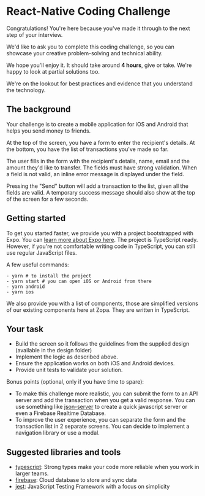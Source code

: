 # React-Native Coding Challenge

Congratulations! You're here because you've made it through to the next step of your interview.

We'd like to ask you to complete this coding challenge, so you can showcase your creative problem-solving and technical ability.

We hope you'll enjoy it. It should take around **4 hours**, give or take. We're happy to look at partial solutions too.

We're on the lookout for best practices and evidence that you understand the technology.

## The background

Your challenge is to create a mobile application for iOS and Android that helps you send money to friends.

At the top of the screen, you have a form to enter the recipient's details.
At the bottom, you have the list of transactions you've made so far.

The user fills in the form with the recipient's details, name, email and the amount they'd like to transfer. The fields must have strong validation. When a field is not valid, an inline error message is displayed under the field.

Pressing the "Send" button will add a transaction to the list, given all the fields are valid. A temporary success message should also show at the top of the screen for a few seconds.

## Getting started

To get you started faster, we provide you with a project bootstrapped with Expo. You can [learn more about Expo here](https://docs.expo.io/get-started/create-a-new-app/). The project is TypeScript ready. However, if you're not comfortable writing code in TypeScript, you can still use regular JavaScript files.

A few useful commands:
```
- yarn # to install the project
- yarn start # you can open iOS or Android from there
- yarn android
- yarn ios
```

We also provide you with a list of components, those are simplified versions of our existing components here at Zopa. They are written in TypeScript.

## Your task

- Build the screen so it follows the guidelines from the supplied design (available in the design folder)
- Implement the logic as described above.
- Ensure the application works on both iOS and Android devices.
- Provide unit tests to validate your solution.

Bonus points (optional, only if you have time to spare):
- To make this challenge more realistic, you can submit the form to an API server and add the transaction when you get a valid response. You can use something like [json-server](https://github.com/typicode/json-server) to create a quick javascript server or even a Firebase Realtime Database.
- To improve the user experience, you can separate the form and the transaction list in 2 separate screens. You can decide to implement a navigation library or use a modal.

## Suggested libraries and tools

- [typescript](https://github.com/Microsoft/TypeScript): Strong types make your code more reliable when you work in larger teams.
- [firebase](https://firebase.google.com/products/firestore): Cloud database to store and sync data
- [jest](https://jestjs.io/): JavaScript Testing Framework with a focus on simplicity
